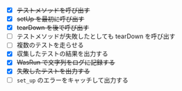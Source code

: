 - [x] ~~テストメソッドを呼び出す~~
- [x] ~~setUp を最初に呼び出す~~
- [x] ~~tearDown を後で呼び出す~~
- [ ] テストメソッドが失敗したとしても tearDown を呼び出す
- [ ] 複数のテストを走らせる
- [x] 収集したテストの結果を出力する
- [x] ~~WasRun で文字列をログに記録する~~
- [x] ~~失敗したテストを出力する~~
- [ ] `set_up` のエラーをキャッチして出力する